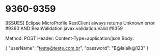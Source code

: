 # 9360-9359
[ISSUES] Eclipse MicroProfile RestClient always returns Unknown error #9360 AND BeanValidation javax.validation.Valid #9359


Method: POST
Header: Content-Type=application/json
Body:

{
  "userName": "teste@teste.com.br",
  "password": "B@lalaik@123"
}
